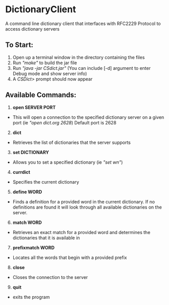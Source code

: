 # DictionaryClient
A command line dictionary client that interfaces with RFC2229 Protocol to access dictionary servers

## To Start:

1. Open up a terminal window in the directory containing the files
2. Run *"make"* to build the jar file
3. Run *"java -jar CSdict.jar"* (You can include [-d] argument to enter Debug mode and show server info)
4. A *CSDict>* prompt should now appear

## Available Commands:

1. **open SERVER PORT**
  * This will open a connection to the specified dictionary server on a given port (ie *"open dict.org 2628*) Default port is 2628

2. **dict**
  * Retrieves the list of dictionaries that the server supports

3. **set DICTIONARY**
  * Allows you to set a specified dictionary (ie *"set wn"*)

4. **currdict**
  * Specifies the current dictionary

5. **define WORD**
  * Finds a definition for a provided word in the current dictionary. If no definitions are found it will look through all available dictionaries on the server.

6. **match WORD**
  * Retrieves an exact match for a provided word and determines the dictionaries that it is available in

7. **prefixmatch WORD**
  * Locates all the words that begin with a provided prefix

8. **close**
  * Closes the connection to the server

9. **quit**
  * exits the program
